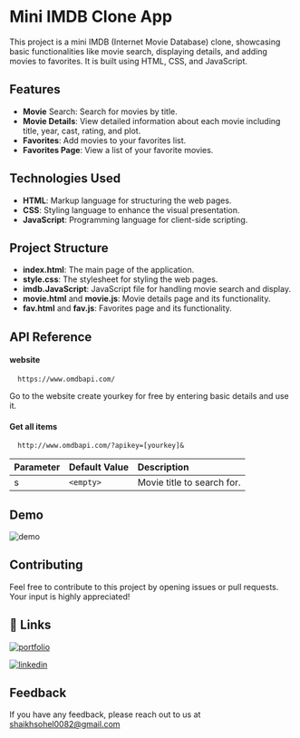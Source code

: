 # Mini IMDB Clone App

This project is a mini IMDB (Internet Movie Database) clone, showcasing basic functionalities like movie search, displaying details, and adding movies to favorites. It is built using HTML, CSS, and JavaScript.

## Features

- **Movie** Search: Search for movies by title.
- **Movie Details**: View detailed information about each movie including title, year, cast, rating, and plot.
- **Favorites**: Add movies to your favorites list.
- **Favorites Page**: View a list of your favorite movies.

## Technologies Used

- **HTML**: Markup language for structuring the web pages.
- **CSS**: Styling language to enhance the visual presentation.
- **JavaScript**: Programming language for client-side scripting.

## Project Structure

- **index.html**: The main page of the application.
- **style.css**: The stylesheet for styling the web pages.
- **imdb.JavaScript**: JavaScript file for handling movie search and display.
- **movie.html** and **movie.js**: Movie details page and its functionality.
- **fav.html** and **fav.js**: Favorites page and its functionality.

## API Reference

#### website

```http
  https://www.omdbapi.com/
```

Go to the website create yourkey for free by entering basic details and use it.

#### Get all items

```http
  http://www.omdbapi.com/?apikey=[yourkey]&
```

| Parameter | Default Value | Description                |
| :-------- | :------------ | :------------------------- |
| s         | `<empty>`     | Movie title to search for. |

## Demo

![demo ](images/2024-01-04%2015-35-10.gif)

## Contributing

Feel free to contribute to this project by opening issues or pull requests. Your input is highly appreciated!

## 🔗 Links

[![portfolio](https://img.shields.io/badge/my_portfolio-000?style=for-the-badge&logo=ko-fi&logoColor=white)](https://github.com/shaikhsohel0082)

[![linkedin](https://img.shields.io/badge/linkedin-0A66C2?style=for-the-badge&logo=linkedin&logoColor=white)](https://www.linkedin.com/in/73405-sohel-shaikh/)

## Feedback

If you have any feedback, please reach out to us at shaikhsohel0082@gmail.com
